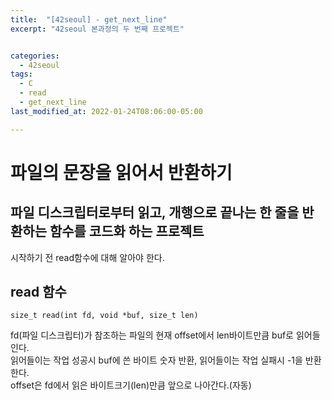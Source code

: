 ```yaml
---
title:  "[42seoul] - get_next_line"
excerpt: "42seoul 본과정의 두 번째 프로젝트"


categories:
  - 42seoul
tags:
  - C
  - read
  - get_next_line
last_modified_at: 2022-01-24T08:06:00-05:00

---
```


# 파일의 문장을 읽어서 반환하기
## 파일 디스크립터로부터 읽고, 개행으로 끝나는 한 줄을 반환하는 함수를 코드화 하는 프로젝트

시작하기 전 read함수에 대해 알아야 한다.

## read 함수

```
size_t read(int fd, void *buf, size_t len)
```
fd(파일 디스크립터)가 참조하는 파일의 현재 offset에서 len바이트만큼 buf로 읽어들인다.   
읽어들이는 작업 성공시 buf에 쓴 바이트 숫자 반환, 읽어들이는 작업 실패시 -1을 반환한다.   
offset은 fd에서 읽은 바이트크기(len)만큼 앞으로 나아간다.(자동)   
